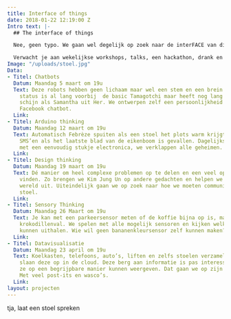 ```yaml
---
title: Interface of things
date: 2018-01-22 12:19:00 Z
Intro text: |-
  ## The interface of things

  Nee, geen typo. We gaan wel degelijk op zoek naar de interFACE van dingen. Smartphone, SmartTV en natuurlijk de spammende frigo hebben we in huis. Maar hoe zit het met persoonlijkheid van een stoel of de kritische mening van je huisdier? We prutsen, denken en maken onze eigen versie van hoe wij met dingen zouden moeten converseren.

  Verwacht je aan wekelijkse workshops, talks, een hackathon, drank en veel fun.
Image: "/uploads/stoel.jpg"
Data:
- Titel: Chatbots
  Datum: Maandag 5 maart om 19u
  Text: Deze robots hebben geen lichaam maar wel een stem en een brein. Hun evolutionaire
    status is al lang voorbij  de basic Tamagotchi maar heeft nog lang geen menselijke
    schijn als Samantha uit Her. We ontwerpen zelf een persoonlijkheid en bouwen een
    Facebook chatbot.
  Link: 
- Titel: Arduino thinking
  Datum: Maandag 12 maart om 19u
  Text: Automatisch Febrèze spuiten als een stoel het plots warm krijgt of je schoonvader
    SMS’en als het laatste blad van de eikenboom is gevallen. Dagelijkse toepassingen
    met een eenvoudig stukje electronica, we verklappen alle geheimen.
  Link: 
- Titel: Design thinking
  Datum: Maandag 19 maart om 19u
  Text: Dé manier om heel complexe problemen op te delen en een veel oplossingen te
    vinden. Zo brengen we Kim Jung Un op andere gedachten en helpen we cash geld de
    wereld uit. Uiteindelijk gaan we op zoek naar hoe we moeten communiceren met een
    stoel.
  Link: 
- Titel: Sensory Thinking
  Datum: Maandag 26 Maart om 19u
  Text: Je kan met een parkeersensor meten of de koffie bijna op is, maar ook een
    krokodillenval. We spelen met alle mogelijk sensoren en kijken welke data we er
    kunnen uithalen. Wie wil geen bananenkleursensor zelf kunnen maken?
  Link: 
- Titel: Datavisualisatie
  Datum: Maandag 23 april om 19u
  Text: Koelkasten, telefoons, auto’s, liften en zelfs stoelen verzamelen data en
    slaan deze op in de cloud. Deze berg aan informatie is pas interessant als we
    ze op een begrijpbare manier kunnen weergeven. Dat gaan we op zijn minst proberen.
    Met veel post-its en wasco’s.
  Link: 
layout: projecten
---
```


tja, laat een stoel spreken